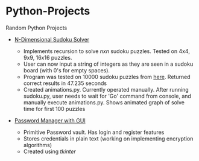 # Python-Projects
Random Python Projects

* [N-Dimensional Sudoku Solver](sudoku.py)

  * Implements recursion to solve _nxn_ sudoku puzzles. Tested on 4x4, 9x9, 16x16 puzzles. 
  * User can now input a string of integers as they are seen in a sudoku board (with 0's for empty spaces).
  * Program was tested on 10000 sudoku puzzles from [here](https://www.kaggle.com/bryanpark/sudoku). Returned correct results in 47.235 seconds
  * Created animations.py. Currently operated manually. After running sudoku.py, user needs to wait for 'Go' command from console, and manually execute animations.py. Shows animated graph of solve time for first 100 puzzles
  
* [Password Manager with GUI](password_manager.py)
  * Primitive Password vault. Has login and register features
  * Stores credentials in plain text (working on implementing encryption algorithms)
  * Created using _tkinter_
